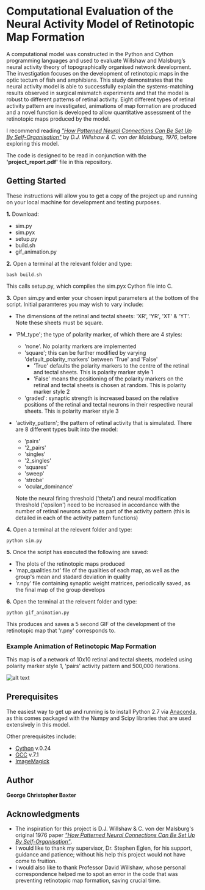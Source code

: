 # Computational Evaluation of the Neural Activity Model of Retinotopic Map Formation

A computational model was constructed in the Python and Cython programming languages and used to evaluate Willshaw and Malsburg’s neural activity theory of topographically organised network development. The investigation focuses on the development of retinotopic maps in the optic tectum of fish and amphibians. This study demonstrates that the neural activity model is able to successfully explain the systems-matching results observed in surgical mismatch experiments and that the model is robust to different patterns of retinal activity. Eight different types of retinal activity pattern are investigated, animations of map formation are produced and a novel function is developed to allow quantitative assessment of the retinotopic maps produced by the model.

I recommend reading *["How Patterned Neural Connections Can Be Set Up By Self-Organisation"](http://rspb.royalsocietypublishing.org/content/royprsb/194/1117/431.full.pdf)* by *D.J. Willshaw & C. von der Malsburg, 1976*, before exploring this model.

The code is designed to be read in conjunction with the **'project_report.pdf'** file in this repository.

## Getting Started

These instructions will allow you to get a copy of the project up and running on your local machine for development and testing purposes.

**1.** Download:
* sim.py
* sim.pyx
* setup.py
* build.sh
* gif_animation.py

**2.** Open a terminal at the relevant folder and type:
```
bash build.sh
```	
This calls setup.py, which compiles the sim.pyx Cython file into C.

**3.** Open sim.py and enter your chosen input parameters at the bottom of the script. Initial paramteres you may wish to vary include:

* The dimensions of the retinal and tectal sheets: 'XR', 'YR', 'XT' & 'YT'. Note these sheets must be square.

* 'PM_type'; the type of polarity marker, of which there are 4 styles:
	* 'none'. No polarity markers are implemented
	* 'square'; this can be further modified by varying 'default_polarity_markers' between 'True' and 'False'
		* 'True' defaults the polarity markers to the centre of the retinal and tectal sheets. This is polarity marker style 1
		* 'False' means the positioning of the polarity markers on the retinal and tectal sheets is chosen at random. This is polarity marker style 2
	* 'graded': synaptic strength is increased based on the relative positions of the retinal and tectal neurons in their respective neural sheets. This is polarity 	marker style 3 

* 'activity_pattern'; the pattern of retinal activity that is simulated. There are 8 different types built into the model:
	* 'pairs'
	* '2_pairs'
	* 'singles'
	* '2_singles'
	* 'squares'
	* 'sweep'
	* 'strobe'
	* 'ocular_dominance'

	Note the neural firing threshold ('theta') and neural modification threshold ('epsilon') need to be increased in accordance with the number of retinal neurons active as part of the activity pattern (this is detailed in each of the activity pattern functions)

**4.** Open a terminal at the relevent folder and type:
```
python sim.py
```

**5.** Once the script has executed the following are saved:
* The plots of the retinotopic maps produced
* 'map_qualities.txt' file of the qualities of each map, as well as the group's mean and stadard deviation in quality
* 'r.npy' file containing synaptic weight matrices, periodically saved, as the final map of the group develops

**6.** Open the terminal at the relevent folder and type:
```
python gif_animation.py
```
This produces and saves a 5 second GIF of the development of the retinotopic map that 'r.pny' corresponds to.

### Example Animation of Retinotopic Map Formation

This map is of a network of 10x10 retinal and tectal sheets, modeled using polarity marker style 1, 'pairs' activity pattern and 500,000 iterations.

![alt text](https://github.com/geobax/correlated_activity_76/blob/master/animation.gif)

## Prerequisites

The easiest way to get up and running is to install Python 2.7 via [Anaconda](https://www.continuum.io/downloads), as this comes packaged with the Numpy and Scipy libraries that are used extensively in this model.

Other prerequisites include:

* [Cython](http://cython.org) v.0.24
* [GCC](https://gcc.gnu.org) v.7.1
* [ImageMagick](https://www.imagemagick.org) 


## Author

**George Christopher Baxter**

## Acknowledgments

* The inspiration for this project is D.J. Willshaw & C. von der Malsburg's original 1976 paper _["How Patterned Neural Connections Can Be Set Up By Self-Organisation"](http://rspb.royalsocietypublishing.org/content/royprsb/194/1117/431.full.pdf)_.
* I would like to thank my supervisor, Dr. Stephen Eglen, for his support, guidance and patience; without his help this project would not have come to fruition. 
* I would also like to thank Professor David Willshaw, whose personal correspondence helped me to spot an error in the code that was preventing retinotopic map formation, saving crucial time.


